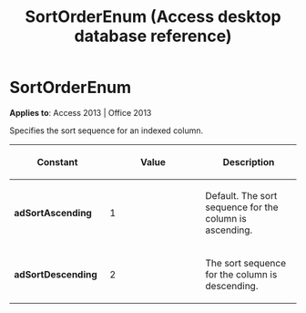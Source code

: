 ﻿---
title: SortOrderEnum (Access desktop database reference)
TOCTitle: SortOrderEnum
ms:assetid: 65a1f984-3ce4-f434-8c20-33162517ecba
ms:mtpsurl: https://msdn.microsoft.com/library/JJ249393(v=office.15)
ms:contentKeyID: 48545327
ms.date: 09/18/2015
mtps_version: v=office.15
---

# SortOrderEnum


**Applies to**: Access 2013 | Office 2013

Specifies the sort sequence for an indexed column.

<table>
<colgroup>
<col style="width: 33%" />
<col style="width: 33%" />
<col style="width: 33%" />
</colgroup>
<thead>
<tr class="header">
<th><p>Constant</p></th>
<th><p>Value</p></th>
<th><p>Description</p></th>
</tr>
</thead>
<tbody>
<tr class="odd">
<td><p><strong>adSortAscending</strong></p></td>
<td><p>1</p></td>
<td><p>Default. The sort sequence for the column is ascending.</p></td>
</tr>
<tr class="even">
<td><p><strong>adSortDescending</strong></p></td>
<td><p>2</p></td>
<td><p>The sort sequence for the column is descending.</p></td>
</tr>
</tbody>
</table>

